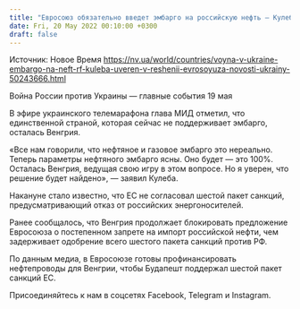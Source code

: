 ```yaml
---
title: "Евросоюз обязательно введет эмбарго на российскую нефть — Кулеба"
date: Fri, 20 May 2022 00:10:00 +0300
draft: false
---
```

Источник: Новое Время https://nv.ua/world/countries/voyna-v-ukraine-embargo-na-neft-rf-kuleba-uveren-v-reshenii-evrosoyuza-novosti-ukrainy-50243666.html


Война России против Украины — главные события 19 мая

 В эфире украинского телемарафона глава МИД отметил, что единственной страной, которая сейчас не поддерживает эмбарго, осталась Венгрия.

«Все нам говорили, что нефтяное и газовое эмбарго это нереально. Теперь параметры нефтяного эмбарго ясны. Оно будет — это 100%. Осталась Венгрия, ведущая свою игру в этом вопросе. Но я уверен, что решение будет найдено», — заявил Кулеба.

Накануне стало известно, что ЕС не согласовал шестой пакет санкций, предусматривающий отказ от российских энергоносителей.

Ранее сообщалось, что Венгрия продолжает блокировать предложение Евросоюза о постепенном запрете на импорт российской нефти, чем задерживает одобрение всего шестого пакета санкций против РФ.

По данным медиа, в Евросоюзе готовы профинансировать нефтепроводы для Венгрии, чтобы Будапешт поддержал шестой пакет санкций ЕС.

Присоединяйтесь к нам в соцсетях Facebook, Telegram и Instagram.
